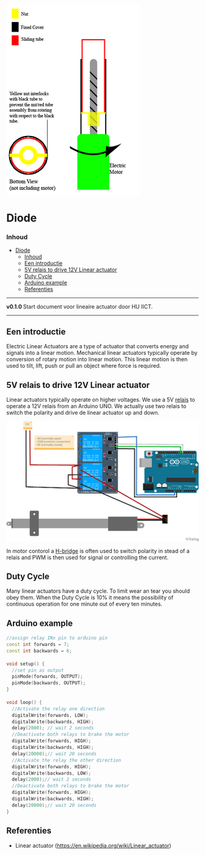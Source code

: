 ![logo](../linear-actuator/img/Linear_actuator_basic.gif) [](logo-id)

# Diode[](title-id)

### Inhoud[](toc-id)

- [Diode](#diode)
    - [Inhoud](#inhoud)
  - [Een introductie](#een-introductie)
  - [5V relais to drive 12V Linear actuator](#5v-relais-to-drive-12v-linear-actuator)
  - [Duty Cycle](#duty-cycle)
  - [Arduino example](#arduino-example)
  - [Referenties](#referenties)

---

**v0.1.0 [](version-id)** Start document voor lineaire actuator door HU IICT[](author-id).

---

## Een introductie

Electric Linear Actuators are a type of actuator that converts energy and signals into a linear motion. Mechanical linear actuators typically operate by conversion of rotary motion into linear motion. This linear motion is then used to tilt, lift, push or pull an object where force is required.

## 5V relais to drive 12V Linear actuator

Linear actuators typically operate on higher voltages. We use a 5V [relais](../relais&SSR/README.md) to operate a 12V relais from an Arduino UNO. We actually use two relais to switch the polarity and drive de linear actuator up and down.

![The linear actuator wiring diagram](./img/linear-actuator_bb.png)

In motor contorol a [H-bridge](../H-brug/README.md) is often used to switch polarity in stead of a relais and PWM is then used for signal or controlling the current.

## Duty Cycle

Many linear actuators have a duty cycle. To limit wear an tear you should obey them. When the Duty Cycle is 10% it means the possibility of continuous operation for one minute out of every ten minutes.

## Arduino example

```c++
//assign relay INx pin to arduino pin
const int forwards = 7;
const int backwards = 6;

void setup() {
  //set pin as output
  pinMode(forwards, OUTPUT);
  pinMode(backwards, OUTPUT);
}

void loop() {
  //Activate the relay one direction
  digitalWrite(forwards, LOW);
  digitalWrite(backwards, HIGH);
  delay(2000); // wait 2 seconds
  //Deactivate both relays to brake the motor
  digitalWrite(forwards, HIGH);
  digitalWrite(backwards, HIGH);
  delay(20000);// wait 20 seconds
  //Activate the relay the other direction
  digitalWrite(forwards, HIGH);
  digitalWrite(backwards, LOW);
  delay(2000);// wait 2 seconds
  //Deactivate both relays to brake the motor
  digitalWrite(forwards, HIGH);
  digitalWrite(backwards, HIGH);
  delay(20000);// wait 20 seconds
}
```

## Referenties
- Linear actuator (<https://en.wikipedia.org/wiki/Linear_actuator>)